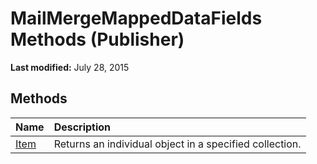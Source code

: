
# MailMergeMappedDataFields Methods (Publisher)

 **Last modified:** July 28, 2015


## Methods



|**Name**|**Description**|
|:-----|:-----|
| [Item](c1c9acde-d1e5-25d3-1b59-3e848f3881b6.md)|Returns an individual object in a specified collection.|
